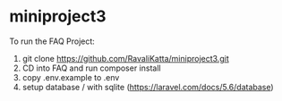# miniproject3

To run the FAQ Project:

1. git clone https://github.com/RavaliKatta/miniproject3.git
2. CD into FAQ and run composer install
3. copy .env.example to .env
4. setup database / with sqlite (https://laravel.com/docs/5.6/database)


